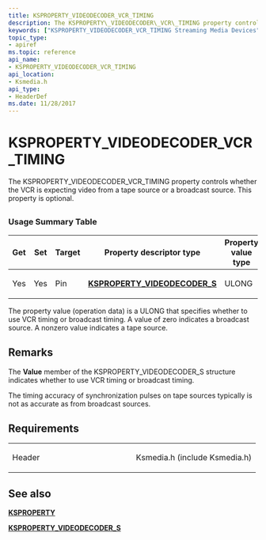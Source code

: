 ```yaml
---
title: KSPROPERTY_VIDEODECODER_VCR_TIMING
description: The KSPROPERTY\_VIDEODECODER\_VCR\_TIMING property controls whether the VCR is expecting video from a tape source or a broadcast source. This property is optional.
keywords: ["KSPROPERTY_VIDEODECODER_VCR_TIMING Streaming Media Devices"]
topic_type:
- apiref
ms.topic: reference
api_name:
- KSPROPERTY_VIDEODECODER_VCR_TIMING
api_location:
- Ksmedia.h
api_type:
- HeaderDef
ms.date: 11/28/2017
---
```


# KSPROPERTY\_VIDEODECODER\_VCR\_TIMING


The KSPROPERTY\_VIDEODECODER\_VCR\_TIMING property controls whether the VCR is expecting video from a tape source or a broadcast source. This property is optional.

## <span id="ddk_ksproperty_videodecoder_vcr_timing_ks"></span><span id="DDK_KSPROPERTY_VIDEODECODER_VCR_TIMING_KS"></span>


### Usage Summary Table

<table>
<colgroup>
<col width="20%" />
<col width="20%" />
<col width="20%" />
<col width="20%" />
<col width="20%" />
</colgroup>
<thead>
<tr class="header">
<th>Get</th>
<th>Set</th>
<th>Target</th>
<th>Property descriptor type</th>
<th>Property value type</th>
</tr>
</thead>
<tbody>
<tr class="odd">
<td><p>Yes</p></td>
<td><p>Yes</p></td>
<td><p>Pin</p></td>
<td><p><a href="/windows-hardware/drivers/ddi/ksmedia/ns-ksmedia-ksproperty_videodecoder_s" data-raw-source="[&lt;strong&gt;KSPROPERTY_VIDEODECODER_S&lt;/strong&gt;](/windows-hardware/drivers/ddi/ksmedia/ns-ksmedia-ksproperty_videodecoder_s)"><strong>KSPROPERTY_VIDEODECODER_S</strong></a></p></td>
<td><p>ULONG</p></td>
</tr>
</tbody>
</table>

 

The property value (operation data) is a ULONG that specifies whether to use VCR timing or broadcast timing. A value of zero indicates a broadcast source. A nonzero value indicates a tape source.

## Remarks

The **Value** member of the KSPROPERTY\_VIDEODECODER\_S structure indicates whether to use VCR timing or broadcast timing.

The timing accuracy of synchronization pulses on tape sources typically is not as accurate as from broadcast sources.

## Requirements

<table>
<colgroup>
<col width="50%" />
<col width="50%" />
</colgroup>
<tbody>
<tr class="odd">
<td><p>Header</p></td>
<td>Ksmedia.h (include Ksmedia.h)</td>
</tr>
</tbody>
</table>

## See also


[**KSPROPERTY**](ksproperty-structure.md)

[**KSPROPERTY\_VIDEODECODER\_S**](/windows-hardware/drivers/ddi/ksmedia/ns-ksmedia-ksproperty_videodecoder_s)

